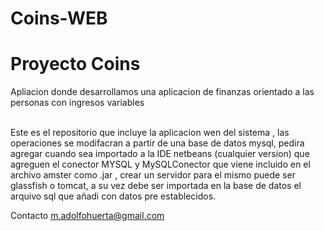 # Coins-WEB
<h1>Proyecto Coins</h1>

<p>Apliacion donde desarrollamos una aplicacion de finanzas orientado a las personas con ingresos variables</p>
<br>
Este es el repositorio que incluye la aplicacion wen del sistema , las operaciones se modifacran a partir de una base de datos mysql, pedira agregar cuando sea importado
a la IDE netbeans (cualquier version) que agreguen el conector MYSQL y MySQLConector que viene incluido en el archivo amster como .jar , crear un servidor para el mismo puede ser 
glassfish o tomcat, a su vez debe ser importada en la base de datos el arquivo sql que añadi con datos pre establecidos. 

Contacto m.adolfohuerta@gmail.com
